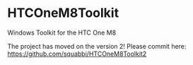 # HTCOneM8Toolkit
Windows Toolkit for the HTC One M8

The project has moved on the version 2! Please commit here: https://github.com/squabbi/HTCOneM8Toolkit2
